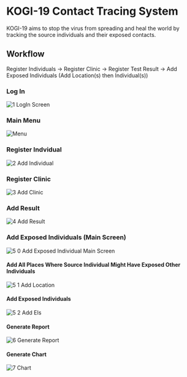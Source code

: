 # KOGI-19 Contact Tracing System
KOGI-19 aims to stop the virus from spreading and heal the world by tracking the source individuals and their exposed contacts.

## Workflow
Register Individuals -> Register Clinic -> Register Test Result -> Add Exposed Individuals (Add Location(s) then Individual(s))

### Log In
![1  LogIn Screen](https://user-images.githubusercontent.com/69213274/100950339-fabd3080-34c0-11eb-9947-b0fc04b69ace.png)
### Main Menu
![Menu](https://user-images.githubusercontent.com/69213274/100952339-3ce87100-34c5-11eb-9ad5-7ddace6c387e.png)
### Register Indvidual
![2  Add Individual](https://user-images.githubusercontent.com/69213274/100950553-6b644d00-34c1-11eb-9f63-f49dc2f995b0.png)
### Register Clinic
![3  Add Clinic](https://user-images.githubusercontent.com/69213274/100950785-ff361900-34c1-11eb-8b9e-b2f7d6921386.png)
### Add Result
![4  Add Result](https://user-images.githubusercontent.com/69213274/100950886-43c1b480-34c2-11eb-9f79-4c4bce7c3bc9.png)
### Add Exposed Individuals (Main Screen)
![5 0 Add Exposed Individual Main Screen](https://user-images.githubusercontent.com/69213274/100951019-84b9c900-34c2-11eb-9bbe-745122e40277.png)
#### Add All Places Where Source Individual Might Have Exposed Other Individuals
![5 1 Add Location](https://user-images.githubusercontent.com/69213274/100951232-01e53e00-34c3-11eb-9e75-452d7974723f.png)
#### Add Exposed Individuals
![5 2 Add EIs](https://user-images.githubusercontent.com/69213274/100951376-48d33380-34c3-11eb-85da-a6ec76611182.png)
#### Generate Report
![6  Generate Report](https://user-images.githubusercontent.com/69213274/100951608-be3f0400-34c3-11eb-91be-fec956cd6f53.png)
#### Generate Chart
![7  Chart](https://user-images.githubusercontent.com/69213274/100952092-b2a00d00-34c4-11eb-875c-31d93e358aef.png)
